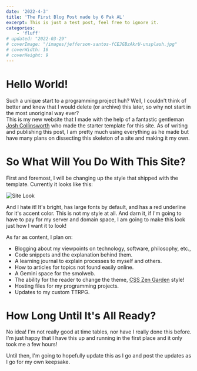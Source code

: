 ```yaml
---
date: '2022-4-3'
title: 'The First Blog Post made by 6 Pak AL'
excerpt: This is just a test post, feel free to ignore it.
categories:
	- 'fluff'
# updated: "2022-03-29"
# coverImage: "/images/jefferson-santos-fCEJGBzAkrU-unsplash.jpg"
# coverWidth: 16
# coverHeight: 9
---
```


# Hello World!

Such a unique start to a programming project huh? Well, I couldn't think of better and knew that I would delete (or archive) this later, so why not start in the most unoriginal way ever?  
This is my new website that I made with the help of a fantastic gentleman [Josh Collinsworth](https://github.com/josh-collinsworth/) who made the starter template for this site. As of writing and publishing this post, I am pretty much using everything as he made but have many plans on dissecting this skeleton of a site and making it my own.

# So What Will You Do With This Site?

First and foremost, I will be changing up the style that shipped with the template. Currently it looks like this:

![Site Look](/images/siteLook.png)

And I hate it! It's bright, has large fonts by default, and has a red underline for it's accent color. This is not my style at all. And darn it, if I'm going to have to pay for my server and domain space, I am going to make this look just how I want it to look!

As far as content, I plan on:

- Blogging about my viewpoints on technology, software, philosophy, etc.,
- Code snippets and the explanation behind them.
- A learning journal to explain processes to myself and others.
- How to articles for topics not found easily online.
- A Gemini space for the smolweb.
- The ability for the reader to change the theme, [CSS Zen Garden](http://www.csszengarden.com/) style!
- Hosting files for my programming projects.
- Updates to my custom TTRPG.

# How Long Until It's All Ready?

No idea! I'm not really good at time tables, nor have I really done this before. I'm just happy that I have this up and running in the first place and it only took me a few hours!

Until then, I'm going to hopefully update this as I go and post the updates as I go for my own keepsake.
